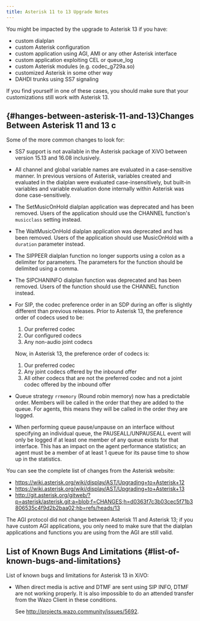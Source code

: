 ```yaml
---
title: Asterisk 11 to 13 Upgrade Notes
---
```


You might be impacted by the upgrade to Asterisk 13 if you have:

-   custom dialplan
-   custom Asterisk configuration
-   custom application using AGI, AMI or any other Asterisk interface
-   custom application exploiting CEL or queue\_log
-   custom Asterisk modules (e.g. codec\_g729a.so)
-   customized Asterisk in some other way
-   DAHDI trunks using SS7 signaling

If you find yourself in one of these cases, you should make sure that
your customizations still work with Asterisk 13.

## {#hanges-between-asterisk-11-and-13}Changes Between Asterisk 11 and 13 c

Some of the more common changes to look for:

-   SS7 support is not available in the Asterisk package of XiVO between
    version 15.13 and 16.08 inclusively.
-   All channel and global variable names are evaluated in a
    case-sensitive manner. In previous versions of Asterisk, variables
    created and evaluated in the dialplan were evaluated
    case-insensitively, but built-in variables and variable evaluation
    done internally within Asterisk was done case-sensitively.
-   The SetMusicOnHold dialplan application was deprecated and has been
    removed. Users of the application should use the CHANNEL function\'s
    `musicclass` setting instead.
-   The WaitMusicOnHold dialplan application was deprecated and has been
    removed. Users of the application should use MusicOnHold with a
    `duration` parameter instead.
-   The SIPPEER dialplan function no longer supports using a colon as a
    delimiter for parameters. The parameters for the function should be
    delimited using a comma.
-   The SIPCHANINFO dialplan function was deprecated and has been
    removed. Users of the function should use the CHANNEL function
    instead.
-   For SIP, the codec preference order in an SDP during an offer is
    slightly different than previous releases. Prior to Asterisk 13, the
    preference order of codecs used to be:

    1.  Our preferred codec
    2.  Our configured codecs
    3.  Any non-audio joint codecs

    Now, in Asterisk 13, the preference order of codecs is:

    1.  Our preferred codec
    2.  Any joint codecs offered by the inbound offer
    3.  All other codecs that are not the preferred codec and not a
        joint codec offered by the inbound offer

-   Queue strategy `rrmemory` (Round robin memory) now has a predictable
    order. Members will be called in the order that they are added to
    the queue. For agents, this means they will be called in the order
    they are logged.
-   When performing queue pause/unpause on an interface without
    specifying an individual queue, the PAUSEALL/UNPAUSEALL event will
    only be logged if at least one member of any queue exists for that
    interface. This has an impact on the agent performance statistics;
    an agent must be a member of at least 1 queue for its pause time to
    show up in the statistics.

You can see the complete list of changes from the Asterisk website:

-   <https://wiki.asterisk.org/wiki/display/AST/Upgrading+to+Asterisk+12>
-   <https://wiki.asterisk.org/wiki/display/AST/Upgrading+to+Asterisk+13>
-   <http://git.asterisk.org/gitweb/?p=asterisk/asterisk.git;a=blob;f=CHANGES;h=d0363f7c3b03cec5f71b3806535c4f9d2b2baa02;hb=refs/heads/13>

The AGI protocol did not change between Asterisk 11 and Asterisk 13; if
you have custom AGI applications, you only need to make sure that the
dialplan applications and functions you are using from the AGI are still
valid.

## List of Known Bugs And Limitations {#list-of-known-bugs-and-limitations}

List of known bugs and limitations for Asterisk 13 in XiVO:

-   When direct media is active and DTMF are sent using SIP INFO, DTMF
    are not working properly. It is also impossible to do an attended
    transfer from the Wazo Client in these conditions.

    See <http://projects.wazo.community/issues/5692>.
